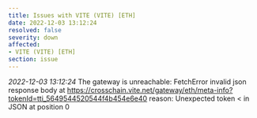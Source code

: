 ```yaml
---
title: Issues with VITE (VITE) [ETH]
date: 2022-12-03 13:12:24
resolved: false
severity: down
affected:
- VITE (VITE) [ETH]
section: issue
---
```


*2022-12-03 13:12:24* The gateway is unreachable: FetchError invalid json response body at https://crosschain.vite.net/gateway/eth/meta-info?tokenId=tti_5649544520544f4b454e6e40 reason: Unexpected token < in JSON at position 0